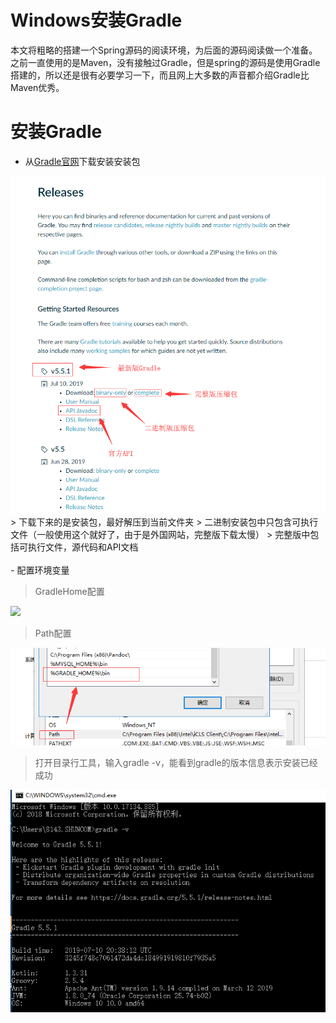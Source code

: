 # Windows安装Gradle
本文将粗略的搭建一个Spring源码的阅读环境，为后面的源码阅读做一个准备。之前一直使用的是Maven，没有接触过Gradle，但是spring的源码是使用Gradle搭建的，所以还是很有必要学习一下，而且网上大多数的声音都介绍Gradle比Maven优秀。
# 安装Gradle
- 从[Gradle官网](https://gradle.org/releases/)下载安装安装包
<img src="https://github.com/Marcos-Lay/Hello-JAVA/blob/master/Docs/Project_Construction_Tools/Gradle/InstallPng.png">  
> 下载下来的是安装包，最好解压到当前文件夹
> 二进制安装包中只包含可执行文件（一般使用这个就好了，由于是外国网站，完整版下载太慢）    
> 完整版中包括可执行文件，源代码和API文档

</br>
</br>
- 配置环境变量

> GradleHome配置

<img src = "https://github.com/Marcos-Lay/Hello-JAVA/blob/master/Docs/Project_Construction_Tools/Gradle/GradleHome.png">

> Path配置

<img src = "https://github.com/Marcos-Lay/Hello-JAVA/blob/master/Docs/Project_Construction_Tools/Gradle/GradlePath.png">

> 打开目录行工具，输入gradle -v，能看到gradle的版本信息表示安装已经成功

<img src = "https://github.com/Marcos-Lay/Hello-JAVA/blob/master/Docs/Project_Construction_Tools/Gradle/GradleSuccess.png">